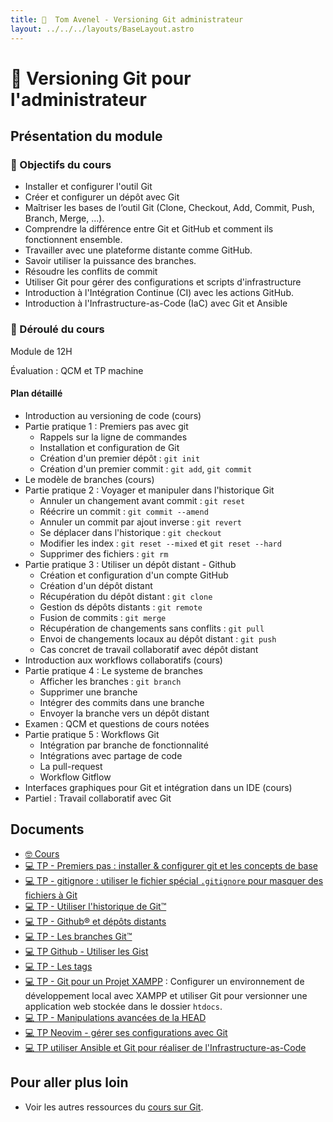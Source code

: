 ```yaml
---
title:   Tom Avenel - Versioning Git administrateur
layout: ../../../layouts/BaseLayout.astro
---
```


#  Versioning Git pour l'administrateur

## Présentation du module

### 🎯 Objectifs du cours

- Installer et configurer l'outil Git
- Créer et configurer un dépôt avec Git
- Maîtriser les bases de l’outil Git (Clone, Checkout, Add, Commit, Push, Branch, Merge, ...).
- Comprendre la différence entre Git et GitHub et comment ils fonctionnent ensemble.
- Travailler avec une plateforme distante comme GitHub.
- Savoir utiliser la puissance des branches.
- Résoudre les conflits de commit
- Utiliser Git pour gérer des configurations et scripts d'infrastructure
- Introduction à l'Intégration Continue (CI) avec les actions GitHub.
- Introduction à l'Infrastructure-as-Code (IaC) avec Git et Ansible

### 📅 Déroulé du cours

Module de 12H

Évaluation : QCM et TP machine

#### Plan détaillé

- Introduction au versioning de code (cours)
- Partie pratique 1 : Premiers pas avec git
  + Rappels sur la ligne de commandes
  + Installation et configuration de Git
  + Création d'un premier dépôt : `git init`
  + Création d'un premier commit : `git add`, `git commit`
- Le modèle de branches (cours)
- Partie pratique 2 : Voyager et manipuler dans l'historique Git
  + Annuler un changement avant commit : `git reset`
  + Réécrire un commit : `git commit --amend`
  + Annuler un commit par ajout inverse : `git revert`
  + Se déplacer dans l'historique : `git checkout`
  + Modifier les index : `git reset --mixed` et `git reset --hard`
  + Supprimer des fichiers : `git rm`
- Partie pratique 3 : Utiliser un dépôt distant - Github
  + Création et configuration d'un compte GitHub
  + Création d'un dépôt distant
  + Récupération du dépôt distant : `git clone`
  + Gestion ds dépôts distants : `git remote`
  + Fusion de commits : `git merge`
  + Récupération de changements sans conflits : `git pull`
  + Envoi de changements locaux au dépôt distant : `git push`
  + Cas concret de travail collaboratif avec dépôt distant
- Introduction aux workflows collaboratifs (cours)
- Partie pratique 4 : Le systeme de branches
  + Afficher les branches : `git branch`
  + Supprimer une branche
  + Intégrer des commits dans une branche
  + Envoyer la branche vers un dépôt distant
- Examen : QCM et questions de cours notées
- Partie pratique 5 : Workflows Git
  + Intégration par branche de fonctionnalité
  + Intégrations avec partage de code
  + La pull-request
  + Workflow Gitflow
- Interfaces graphiques pour Git et intégration dans un IDE (cours)
- Partiel : Travail collaboratif avec Git

## Documents

- [🤓 Cours](/cours/git/git-cours)
- [💻 TP - Premiers pas : installer & configurer git et les concepts de base](/cours/git/git-tp-commit)
- [💻 TP - gitignore : utiliser le fichier spécial `.gitignore` pour masquer des fichiers à Git](/cours/git/git-tp-gitignore)
- [💻 TP - Utiliser l'historique de Git™](/cours/git/git-tp-historique)
- [💻 TP - Github® et dépôts distants](/cours/git/git-tp-github)
- [💻 TP - Les branches Git™](/cours/git/git-tp-branches)
- [💻 TP Github - Utiliser les Gist](/cours/git/git-tp-github-gist)
- [💻 TP - Les tags](/cours/git/git-tp-tags)
- [💻 TP - Git pour un Projet XAMPP](/cours/git/git-tp-xampp) : Configurer un environnement de développement local avec XAMPP et utiliser Git pour versionner une application web stockée dans le dossier `htdocs`.
- [💻 TP - Manipulations avancées de la HEAD](/cours/git/git-tp-deplacer-head-avance)
- [💻 TP Neovim - gérer ses configurations avec Git](/cours/git/git-tp-iac-nvim)
- [💻 TP utiliser Ansible et Git pour réaliser de l'Infrastructure-as-Code](/cours/git/git-tp-ansible)

## Pour aller plus loin

- Voir les autres ressources du [cours sur Git](/cours/git).

